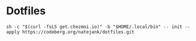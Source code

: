 # Dotfiles
`sh -c "$(curl -fsLS get.chezmoi.io)" -b "$HOME/.local/bin" -- init --apply https://codeberg.org/natejank/dotfiles.git`

